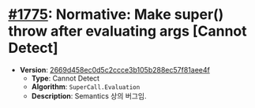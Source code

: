 # [#1775](https://github.com/tc39/ecma262/pull/1775/files): Normative: Make super() throw after evaluating args [Cannot Detect]

- **Version**: [2669d458ec0d5c2ccce3b105b288ec57f81aee4f](https://github.com/tc39/ecma262/commits/2669d458ec0d5c2ccce3b105b288ec57f81aee4f)
  - **Type**: Cannot Detect
  - **Algorithm**: `SuperCall.Evaluation`
  - **Description**: Semantics 상의 버그임.

